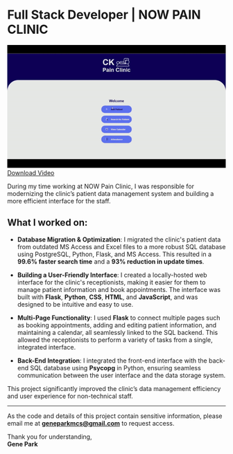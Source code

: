 # Full Stack Developer | NOW PAIN CLINIC

![nowpain-gif](nowpain-demo-gif.gif)  
[Download Video](nowpain-demo.mp4)

During my time working at NOW Pain Clinic, I was responsible for modernizing the clinic’s patient data management system and building a more efficient interface for the staff.

## What I worked on:

- **Database Migration & Optimization**: I migrated the clinic's patient data from outdated MS Access and Excel files to a more robust SQL database using PostgreSQL, Python, Flask, and MS Access. This resulted in a **99.6% faster search time** and a **93% reduction in update times**.
  
- **Building a User-Friendly Interface**: I created a locally-hosted web interface for the clinic's receptionists, making it easier for them to manage patient information and book appointments. The interface was built with **Flask**, **Python**, **CSS**, **HTML**, and **JavaScript**, and was designed to be intuitive and easy to use.

- **Multi-Page Functionality**: I used **Flask** to connect multiple pages such as booking appointments, adding and editing patient information, and maintaining a calendar, all seamlessly linked to the SQL backend. This allowed the receptionists to perform a variety of tasks from a single, integrated interface.

- **Back-End Integration**: I integrated the front-end interface with the back-end SQL database using **Psycopg** in Python, ensuring seamless communication between the user interface and the data storage system.

This project significantly improved the clinic’s data management efficiency and user experience for non-technical staff.

---

As the code and details of this project contain sensitive information, please email me at **geneparkmcs@gmail.com** to request access.

Thank you for understanding,  
**Gene Park**
